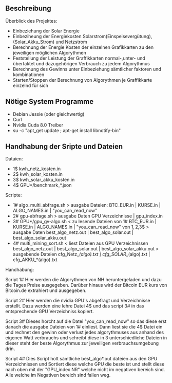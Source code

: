 Beschreibung
---------
Überblick des Projektes:
- Einbeziehung der Solar Energie
- Einbeziheung der Energiekosten Solarstrom(Einspeisevergütung), (Solar_Akku_Strom) und Netzstrom
- Berechnung der Energie Kosten der einzelnen Grafikkarten zu den jeweiligen möglichen Algorythmen
- Feststellung der Leistung der Graffikkarten normal-,unter- und übertaktet und dazugehörigen Verbrauch zu jedem Algorythmus
- Berechnung des Gewinns unter Einbeziehung sämtlicher faktoren und kombinationen
- Starten/Stoppen der Berechnung von Algorythmen je Graffikkarte einzelnd für sich


Nötige System Programme
---------
- Debian Jessie (oder gleichwertig)
- Curl
- Nvidia Cuda 8.0 Treiber
- su -c "apt_get update ; apt-get install libnotify-bin"


Handhabung der Sripte und Dateien
--------
Dataien:
- 1$ kwh_netz_kosten.in
- 2$ kwh_solar_kosten.in
- 3$ kwh_solar_akku_kosten.in
- 4$ GPU*/benchmark_*.json

Scripte:
- 1# algo_multi_abfrage.sh
        > ausgabe Dateien:
                BTC_EUR.in | KURSE.in | ALGO_NAMES.in | "you_can_read_now"
- 2# gpu-abfrage.sh
        > ausgabe Daten
                GPU Verzeichnisse | gpu_index.in
- 3# GPU*/gpu_gv-algo.sh
        < zu lesende Dateien
                von 1# BTC_EUR.in | KURSE.in | ALGO_NAMES.in | "you_can_read_now"
                von 1$,2$,3$
        > ausgabe Daten
                best_algo_netz.out | best_algo_solar.out | best_algo_solar_akku.out
- 4# multi_mining_sort.sh
        < liest Dateien aus GPU Verzeichnissen
                best_algo_netz.out | best_algo_solar.out | best_algo_solar_akku.out
        > ausgebende Dateien
                cfg_Netz_*(algo).txt | cfg_SOLAR_*(algo).txt | cfg_AKKU_*(algo).txt

Handhabung:

Script 1#
Hier werden die Algorythmen von NH heruntergeladen und dazu die Tages Preise ausgegeben. Darüber hinaus wird
der Bitcoin EUR kurs von Bitcoin.de extrahiert und ausgegeben. 

Script 2#
Hier werden die nvidia GPU's abgefragt und Verzeichnisse erstellt. Dazu werden eine lehre Datei 4$ und
das script 3# in das entsprechende GPU Verzeichniss kopiert.

Script 3#
Dieses horcht auf die Datei "you_can_read_now" so das diese erst danach die ausgabe Dateien von 1# einliest.
Dann liest sie die 4$ Datei ein und rechnet den gewinn oder verlust jedes algorythmuses aus anhand des
eigenen Watt verbrauchs und schreibt diese in 3 unterschiedliche Dateien in dieser steht der beste Algorythmus
zur jeweiligen verbrauchsumgebung drin.

Script 4#
Dies Script holt sämtliche best_algo*.out dateien aus den GPU Verzeichnissen und Sortiert diese welche GPU
die beste ist und stellt diese nach oben mit der "GPU_index NR" welche nicht im negativen bereich sind.
Alle welche im Negativen bereich sind fallen weg.
